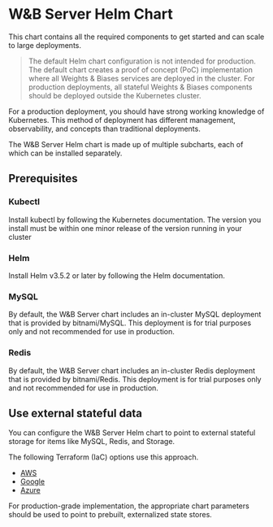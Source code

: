 # W&B Server Helm Chart

This chart contains all the required components to get started and can scale to
large deployments.

> The default Helm chart configuration is not intended for production. The
> default chart creates a proof of concept (PoC) implementation where all
> Weights & Biases services are deployed in the cluster. For production
> deployments, all stateful Weights & Biases components should be deployed
> outside the Kubernetes cluster.

For a production deployment, you should have strong working knowledge of
Kubernetes. This method of deployment has different management, observability,
and concepts than traditional deployments.

The W&B Server Helm chart is made up of multiple subcharts, each of which can be
installed separately.

## Prerequisites

### Kubectl

Install kubectl by following the Kubernetes documentation. The version you
install must be within one minor release of the version running in your cluster

### Helm

Install Helm v3.5.2 or later by following the Helm documentation.

### MySQL

By default, the W&B Server chart includes an in-cluster MySQL deployment that is
provided by bitnami/MySQL. This deployment is for trial purposes only and not
recommended for use in production.

### Redis

By default, the W&B Server chart includes an in-cluster Redis deployment that is
provided by bitnami/Redis. This deployment is for trial purposes only and not
recommended for use in production.

## Use external stateful data

You can configure the W&B Server Helm chart to point to external stateful
storage for items like MySQL, Redis, and Storage.

The following Terraform (IaC) options use this approach.

- [AWS](https://github.com/wandb/terraform-aws-wandb)
- [Google](https://github.com/wandb/terraform-google-wandb)
- [Azure](https://github.com/wandb/terraform-azurerm-wandb)

For production-grade implementation, the appropriate chart parameters should be
used to point to prebuilt, externalized state stores.
